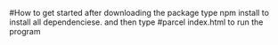 #How to get started
 after downloading the package type npm install
to install all dependenciese.
and then type 
#parcel index.html
to run the program
